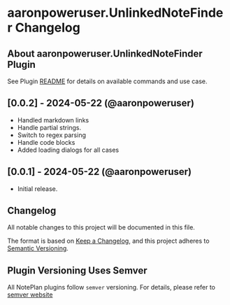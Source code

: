 # aaronpoweruser.UnlinkedNoteFinder Changelog

## About aaronpoweruser.UnlinkedNoteFinder Plugin

See Plugin [README](https://github.com/NotePlan/plugins/blob/main/aaronpoweruser.UnlinkedNoteFinder/README.md) for details on available commands and use case.

## [0.0.2] - 2024-05-22 (@aaronpoweruser)

- Handled markdown links
- Handle partial strings.
- Switch to regex parsing
- Handle code blocks
- Added loading dialogs for all cases

## [0.0.1] - 2024-05-22 (@aaronpoweruser)

- Initial release.

## Changelog

All notable changes to this project will be documented in this file.

The format is based on [Keep a Changelog](https://keepachangelog.com/en/1.0.0/),
and this project adheres to [Semantic Versioning](https://semver.org/spec/v2.0.0.html).

## Plugin Versioning Uses Semver

All NotePlan plugins follow `semver` versioning. For details, please refer to [semver website](https://semver.org/)
